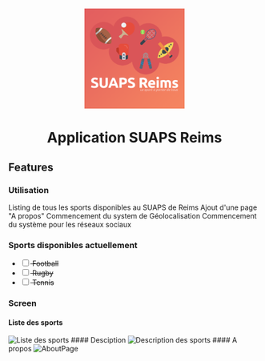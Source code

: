 <h1 align="center">
  <a href="http://www.univ-reims.fr/gallery_files/site/1/20732/22142/48434.pdf" title="Application SUAPS Reims">
    <img alt="" src="./resources/icon.png" width="200px" height="200px" />
  </a>
  <br /><br />
  Application SUAPS Reims</h1>

## Features
### Utilisation
Listing de tous les sports disponibles au SUAPS de Reims
Ajout d'une page "A propos"
Commencement du system de Géolocalisation
Commencement du système pour les réseaux sociaux
### Sports disponibles actuellement
<ul>
  <li><strike><input type="checkbox"> Football</strike></li>
  <li><strike><input type="checkbox"> Rugby</strike></li>
  <li><strike><input type="checkbox"> Tennis</strike></li>
</ul>

### Screen
#### Liste des sports
<img src="https://image.noelshack.com/fichiers/2018/26/3/1530105044-liste.png" alt="Liste des sports">
#### Desciption
<img src="https://image.noelshack.com/fichiers/2018/26/3/1530105047-desc.png" alt="Description des sports">
#### A propos
<img src="https://image.noelshack.com/fichiers/2018/26/3/1530113715-aboutpage.png" alt="AboutPage">
